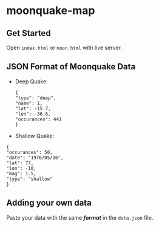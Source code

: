 # moonquake-map

## Get Started

Open ``` index.html ``` or ```moon.html``` with live server.


## JSON Format of Moonquake Data

  - Deep Quake:
  
        {
        "type": "deep",
        "name": 1,
        "lat": -15.7,
        "lon": -36.6,
        "occurances": 441
        }
        
        
   - Shallow Quake:
  
    {
    "occurances": 50,
    "date": "1976/05/16",
    "lat": 77,
    "lon": -10,
    "mag": 1.5,
    "type": "shallow"
    }


## Adding your own data
  Paste your data with the same ***format*** in the ```data.json``` file.
